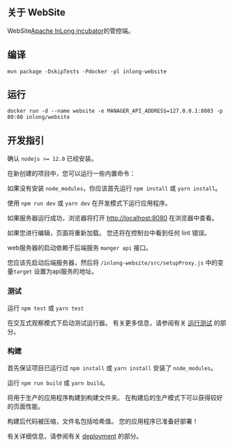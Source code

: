 ## 关于 WebSite
WebSite[Apache InLong incubator](https://github.com/apache/incubator-inlong)的管控端。

## 编译
```
mvn package -DskipTests -Pdocker -pl inlong-website
```

## 运行
```
docker run -d --name website -e MANAGER_API_ADDRESS=127.0.0.1:8083 -p 80:80 inlong/website
```

## 开发指引

确认 `nodejs >= 12.0` 已经安装。

在新创建的项目中，您可以运行一些内置命令：

如果没有安装 `node_modules`，你应该首先运行 `npm install` 或 `yarn install`。

使用 `npm run dev` 或 `yarn dev` 在开发模式下运行应用程序。

如果服务器运行成功，浏览器将打开 [http://localhost:8080](http://localhost:8080) 在浏览器中查看。

如果您进行编辑，页面将重新加载。
您还将在控制台中看到任何 lint 错误。

web服务器的启动依赖于后端服务 `manger api` 接口。

您应该先启动后端服务器，然后将 `/inlong-website/src/setupProxy.js` 中的变量`target` 设置为api服务的地址。

### 测试

运行 `npm test` 或 `yarn test`

在交互式观察模式下启动测试运行器。
有关更多信息，请参阅有关 [运行测试](https://create-react-app.dev/docs/running-tests/) 的部分。

### 构建

首先保证项目已运行过 `npm install` 或 `yarn install` 安装了 `node_modules`。

运行 `npm run build` 或 `yarn build`。

将用于生产的应用程序构建到构建文件夹。
在构建后的生产模式下可以获得较好的页面性能。

构建后代码被压缩，文件名包括哈希值。
您的应用程序已准备好部署！

有关详细信息，请参阅有关 [deployment](https://create-react-app.dev/docs/deployment/) 的部分。